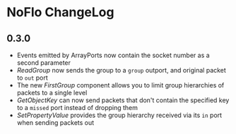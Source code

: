 NoFlo ChangeLog
===============

## 0.3.0

* Events emitted by ArrayPorts now contain the socket number as a second parameter
* _ReadGroup_ now sends the group to a `group` outport, and original packet to `out` port
* The new _FirstGroup_ component allows you to limit group hierarchies of packets to a single level
* _GetObjectKey_ can now send packets that don't contain the specified key to a `missed` port instead of dropping them
* _SetPropertyValue_ provides the group hierarchy received via its `in` port when sending packets out
